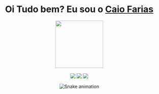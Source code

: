 <div>
  
  <h1 align="center">
    Oi Tudo bem? Eu sou o 
    <a href="https://www.linkedin.com/in/caiofariaas/">Caio Farias</a>
  </h1>

</div>

<div align="center">
  <a href="https://github.com/caiofariaas">
    <img height="150em" src="https://github-readme-stats.vercel.app/api?username=caiofariaas&count_private=true&include_all_commits=true&show_icons=true&theme=dracula&hide_border=false&show_owner=true"/>
  </a>
</div>

<br>

<div align="center">
  <a href="https://www.instagram.com/caiofariaas/" target="_blank"><img src="https://img.shields.io/badge/-Instagram-%23E4405F?style=for-the-badge&logo=instagram&logoColor=white" target="_blank"></a>
  <a href="https://www.linkedin.com/in/caiofariaas/" target="_blank"><img src="https://img.shields.io/badge/-LinkedIn-%230077B5?style=for-the-badge&logo=linkedin&logoColor=white" target="_blank"></a> 
  <a href="mailto:caio.farias077@gmail.com"><img src="https://img.shields.io/badge/-Gmail-%23333?style=for-the-badge&logo=gmail&logoColor=white" target="_blank"></a>

</div>

<div align="center">

  ![Snake animation](https://github.com/danielbped/danielbped/blob/output/github-contribution-grid-snake.svg)
  
</div>
